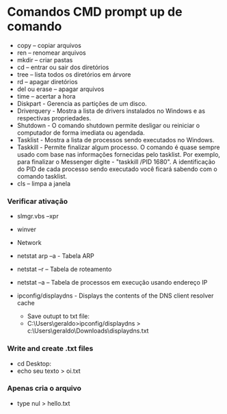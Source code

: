 # Comandos CMD prompt up de comando

- copy – copiar arquivos
- ren – renomear arquivos
- mkdir – criar pastas
- cd – entrar ou sair dos diretórios
- tree – lista todos os diretórios em árvore
- rd – apagar diretórios
- del ou erase – apagar arquivos
- time – acertar a hora
- Diskpart - Gerencia as partições de um disco.
- Driverquery - Mostra a lista de drivers instalados no Windows e as respectivas propriedades.
- Shutdown - O comando shutdown permite desligar ou reiniciar o computador de forma imediata ou agendada.
- Tasklist - Mostra a lista de processos sendo executados no Windows.
- Taskkill - Permite finalizar algum processo. O comando é quase sempre usado com base nas informações fornecidas pelo tasklist. Por exemplo, para finalizar o Messenger digite - "taskkill /PID 1680". A identificação do PID de cada processo sendo executado você ficará sabendo com o comando tasklist.
- cls – limpa a janela

### Verificar ativação

- slmgr.vbs –xpr
- winver
- Network
- netstat arp –a - Tabela ARP
- netstat –r – Tabela de roteamento
- netstat –a – Tabela de processos em execução usando endereço IP
- ipconfig/displaydns - Displays the contents of the DNS client resolver cache

  - Save outupt to txt file:
  - C:\Users\geraldo>ipconfig/displaydns > c:\Users\geraldo\Downloads\displaydns.txt

### Write and create .txt files

- cd Desktop:
- echo seu texto > oi.txt

### Apenas cria o arquivo

- type nul > hello.txt
